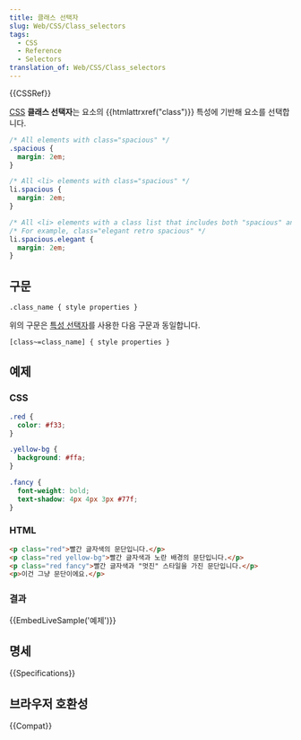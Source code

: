 ```yaml
---
title: 클래스 선택자
slug: Web/CSS/Class_selectors
tags:
  - CSS
  - Reference
  - Selectors
translation_of: Web/CSS/Class_selectors
---
```


{{CSSRef}}

[CSS](/ko/docs/Web/CSS) **클래스 선택자**는 요소의 {{htmlattrxref("class")}} 특성에 기반해 요소를 선택합니다.

```css
/* All elements with class="spacious" */
.spacious {
  margin: 2em;
}

/* All <li> elements with class="spacious" */
li.spacious {
  margin: 2em;
}

/* All <li> elements with a class list that includes both "spacious" and "elegant" */
/* For example, class="elegant retro spacious" */
li.spacious.elegant {
  margin: 2em;
}
```

## 구문

```
.class_name { style properties }
```

위의 구문은 [특성 선택자](/ko/docs/Web/CSS/Attribute_selectors)를 사용한 다음 구문과 동일합니다.

```
[class~=class_name] { style properties }
```

## 예제

### CSS

```css
.red {
  color: #f33;
}

.yellow-bg {
  background: #ffa;
}

.fancy {
  font-weight: bold;
  text-shadow: 4px 4px 3px #77f;
}
```

### HTML

```html
<p class="red">빨간 글자색의 문단입니다.</p>
<p class="red yellow-bg">빨간 글자색과 노란 배경의 문단입니다.</p>
<p class="red fancy">빨간 글자색과 "멋진" 스타일을 가진 문단입니다.</p>
<p>이건 그냥 문단이에요.</p>
```

### 결과

{{EmbedLiveSample('예제')}}

## 명세

{{Specifications}}

## 브라우저 호환성

{{Compat}}
